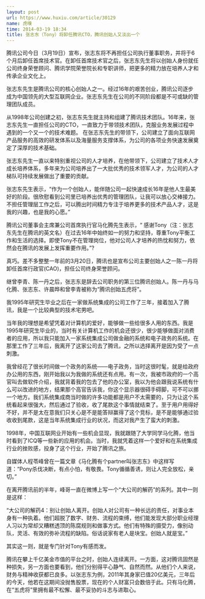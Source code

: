 ```yaml
---
layout: post
url: https://www.huxiu.com/article/30129
name: 虎嗅
time: 2014-03-19 18:34
title: 张志东（Tony）将卸任腾讯CTO，腾讯创始人又淡出一个
---
```

腾讯公司今日（3月19日）宣布，张志东将不再担任公司执行董事职务，并将于6个月后卸任首席技术官。在卸任首席技术官之后，张志东先生将以创始人身份就任公司终身荣誉顾问、腾讯学院荣誉院长和专职讲师，把更多的精力放在培养人才和传承企业文化上。

张志东先生是腾讯公司的核心创始人之一。经过16年的艰苦创业，腾讯公司逐步成为中国领先的大型互联网企业。张志东先生在公司的不同阶段都是不可或缺的管理团队成员。

从1998年公司创建之初，张志东先生就主持和组建了腾讯技术团队。16年来，张志东先生一直担任公司的CTO，一直致力于带领技术团队，克服业务发展过程中遇到的一个又一个的技术难题。 在张志东先生的带领下，公司建立了面向互联网产品服务的高效的研发体系以及海量服务支撑体系，为公司的各项业务快速发展奠定了深厚的技术基础。

张志东先生一直以来特别重视公司的人才培养，在他带领下，公司建立了技术人才成长培养体系，多年来为公司培养出了一大批优秀的技术领军人才，为公司的人才梯队可持续发展做出了重要的贡献。

张志东先生表示，“作为一个创始人，能伴随公司一起快速成长16年是他人生最美好的阶段。很欣慰看到公司里已培养出优秀的管理团队，让我可以放心交棒接力。不担任管理层工作之后，可以腾出时间精力专注于培养更多的技术产品人才，这是我的兴趣，也是我的心愿。”

腾讯公司董事会主席兼公司首席执行官马化腾先生表示，“ 感谢Tony（注：张志东先生在腾讯的英文名）在过去16年中始终如一的努力和坚持，尊重Tony平衡工作和生活的选择。即使Tony不在管理岗位，他对公司人才培养的热忱和努力，依然会在腾讯的发展上发挥重要作用。”?

真巧。差不多整整一年前的3月20日，腾讯也是宣布公司主要创始人之一陈一丹将卸任首席行政官(CAO)，担任公司终身荣誉顾问。

继曾李青、陈一丹之后，张志东是辞去公司职务的第三位腾讯创始人。陈一丹与马化腾、张志东、许晨晔和曾李青被称为“腾讯创始五虎将”。

我1995年研究生毕业之后在一家做系统集成的公司工作了三年，接着加入了腾讯，我是一个比较典型的技术宅男吧。

当年我的理想是希望凭着对计算机的爱好，能够做一些给很多人用的东西。我是1995年研究生毕业的，当时有关计算机工作的机会还很少，很少能够做面对消费者的应用，所以我只能加入一家系统集成公司做金融的系统和电子政务的系统。在那里工作了三年后，我离开了这家公司去了腾讯，之所以选择离开是因为受了一点刺激。

我曾经花了很长时间做一个政务的系统——电子政务，当时这很时髦，就是给政府办公用的东西，刚开始我以为我做的系统还有点用。有一次，我被市政府的一个高官叫去做软件介绍，我就背着我的包去了他的办公室，我以为他会跟我说系统有什么可以改进的地方，结果那个高官告诉我，你这个显示器很碍手碍脚，可不可以挪一个地方。我们系统集成商当时做的许多功能都是用户不太需要的，只为让这个系统看起来很强大，然后通过了验收，收了尾款这个事情就结束了。至于用户用得好不好，并不是太在意我们只关心是不是能答辩赢得了这个竞标，是不是能够通过验收收到尾款，这是当年系统集成行业的状况，而这对我产生了蛮大的刺激。

1998年，中国互联网业开始有一些机会显现，我就跟随了大学同学马化腾，他当时看到了ICQ等一些新的应用的机会。当时，我就凭着这样一个爱好和在系统集成行业的挫败感，投身了这个行业，开始了腾讯之旅。

自媒体人程苓峰曾在一篇文章《马化腾有个partner叫张志东》中这样写道：“Pony杀伐决断，有点小怕，有敬畏。Tony循循善诱，则让人完全放松，亲切。”

在离开腾讯前的半年，峰哥一直在微博上写一个“大公司的解药”的系列。其中一则是这样：

“大公司的解药4：别让创始人离开。创始人对公司有一种长远的责任，对事业本身有一种执着。他们超脱了数字、财务、流程的束缚，他们能发现大部分职业经理人习以为常却又糟糕透顶的陈腐规则和做事方式。他们有特殊的摄受力，像别动队，灵活、有效的弥补流程的缺陷。俗话说家有老人是块宝。创始人就是宝。”

其实这一则，就是专门针对Tony有感而发。

腾讯在攀上千亿美金市值的平台之时，创始人连续离开。一方面，这对腾讯固然是种损失，另一方面也要看到，他们分别得平心静气、自然而然。从他们个人来说，财务与精神收获都已良多。以张志东为例，2011年其身家已值20亿美元，三年后的今天，他若在这期间没抛售股票，现在的个人财富只会数倍于此。只有马化腾，在“五虎将”里拥有最不松懈、最不妥协的斗志与进取心。

